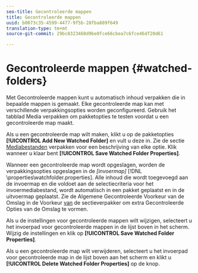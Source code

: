 ```yaml
---
seo-title: Gecontroleerde mappen
title: Gecontroleerde mappen
uuid: b0073c35-4599-4477-9f5b-28fba889f649
translation-type: tm+mt
source-git-commit: 29bc8323460d9be0fce66cbea7c6fce46df20d61

---
```



# Gecontroleerde mappen {#watched-folders}

Met Gecontroleerde mappen kunt u automatisch inhoud verpakken die in bepaalde mappen is gemaakt. Elke gecontroleerde map kan met verschillende verpakkingsopties worden geconfigureerd. Gebruik het tabblad Media verpakken om pakketopties te testen voordat u een gecontroleerde map maakt.

Als u een gecontroleerde map wilt maken, klikt u op de pakketopties **[!UICONTROL Add New Watched Folder]** en vult u deze in. Zie de sectie [Mediabestanden](../../aaxs-protecting-content/content-packaging-media-files/content-packaging-media-files-overview.md) verpakken voor een beschrijving van elke optie. Klik wanneer u klaar bent **[!UICONTROL Save Watched Folder Properties]**.

Wanneer een gecontroleerde map wordt opgeslagen, worden de verpakkingsopties opgeslagen in de *[invoermap]* [!DNL \properties\watchfolder.properties]. Alle inhoud die wordt toegevoegd aan de invoermap en die voldoet aan de selectiecriteria voor het invoermediabestand, wordt automatisch in een pakket geplaatst en in de uitvoermap geplaatst. Zie de Algemene Gecontroleerde Voorkeur van de Omslag in de Voorkeur [van](../../aaxs-reference-implementations/fam-air-app-usage/initial-fam-setup-set-prefs/initial-fam-setup-pkg-prefs.md) de sectieverpakker om extra Gecontroleerde Opties van de Omslag te vormen.

Als u de instellingen voor gecontroleerde mappen wilt wijzigen, selecteert u het invoerpad voor gecontroleerde mappen in de lijst boven in het scherm. Wijzig de instellingen en klik op **[!UICONTROL Save Watched Folder Properties]**.

Als u een gecontroleerde map wilt verwijderen, selecteert u het invoerpad voor gecontroleerde map in de lijst boven aan het scherm en klikt u **[!UICONTROL Delete Watched Folder Properties]** op de knop.
